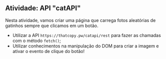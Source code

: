 ## Atividade: API "catAPI"
   Nesta atividade, vamos criar uma página que carrega fotos aleatórias de gatinhos sempre que clicamos em um botão.

   - Utilizar a API `https://thatcopy.pw/catapi/rest` para fazer as chamadas com o método `fetch()`;
   - Utilizar conhecimentos na manipulação do DOM para criar a imagem e ativar o evento de clique do botão!